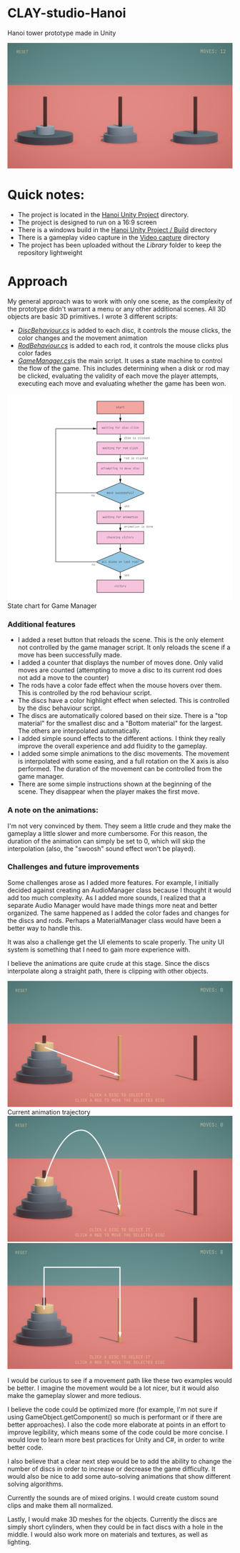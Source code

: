 # CLAY-studio-Hanoi
Hanoi tower prototype made in Unity

![](/Readme-images/screenshot.jpg)

# Quick notes:

- The project is located in the [Hanoi Unity Project](Hanoi%20Unity%20Project) directory. 
- The project is designed to run on a 16:9 screen
- There is a windows build in the [Hanoi Unity Project / Build](Hanoi%20Unity%20Project/Build) directory
- There is a gameplay video capture in the [Video capture](Video%20capture) directory
- The project has been uploaded without the *Library* folder to keep the repository lightweight

# Approach

My general approach was to work with only one scene, as the complexity of the prototype didn't warrant a menu or any other additional scenes. All 3D objects are basic 3D primitives. I wrote 3 different scripts:

- [*DiscBehaviour.cs*](Hanoi%20Unity%20Project/Assets/Scripts/DiscBehaviour.cs) is added to each disc, it controls the mouse clicks, the color changes and the movement animation 
- [*RodBehaviour.cs*](Hanoi%20Unity%20Project/Assets/Scripts/RodBehaviour.cs) is added to each rod, it controls the mouse clicks plus color fades
- [*GameManager.cs*](Hanoi%20Unity%20Project/Assets/Scripts/GameManager.cs)is the main script. It uses a state machine to control the flow of the game. This includes determining when a disk or rod may be clicked, evaluating the validity of each move the player attempts, executing each move and evaluating whether the game has been won.  



![](/Readme-images/hanoiflow.png)
State chart for Game Manager

### Additional features

- I added a reset button that reloads the scene. This is the only element not controlled by the game manager script. It only reloads the scene if a move has been successfully made. 
- I added a counter that displays the number of moves done. Only valid moves are counted (attempting to move a disc to its current rod does not add a move to the counter)
- The rods have a color fade effect when the mouse hovers over them. This is controlled by the rod behaviour script. 
- The discs have a color highlight effect when selected. This is controlled by the disc behaviour script. 
- The discs are automatically colored based on their size. There is a "top material" for the smallest disc and a "Bottom material" for the largest. The others are interpolated automatically.
- I added simple sound effects to the different actions. I think they really improve the overall experience and add fluidity to the gameplay. 
- I added some simple animations to the disc movements. The movement is interpolated with some easing, and a full rotation on the X axis is also performed. The duration of the movement can be controlled from the game manager.
- There are some simple instructions shown at the beginning of the scene. They disappear when the player makes the first move.

### A note on the animations:

I'm not very convinced by them. They seem a little crude and they make the gameplay a little slower and more cumbersome. For this reason, the duration of the animation can simply be set to 0, which will skip the interpolation (also, the "swoosh" sound effect won't be played).

### Challenges and future improvements

Some challenges arose as I added more features. For example, I initially decided against creating an AudioManager class because I thought it would add too much complexity. As I added more sounds, I realized that a separate Audio Manager would have made things more neat and better organized. The same happened as I added the color fades and changes for the discs and rods. Perhaps a MaterialManager class would have been a better way to handle this.

It was also a challenge get the UI elements to scale properly. The unity UI system is something that I need to gain more experience with. 

I believe the animations are quite crude at this stage. Since the discs interpolate along a straight path, there is clipping with other objects. 

![](/Readme-images/animation-01.png)
Current animation trajectory
![](/Readme-images/animation-02.png)
![](/Readme-images/animation-03.png)

I would be curious to see if a movement path like these two examples would be better. I imagine the movement would be a lot nicer, but it would also make the gameplay slower and more tedious. 

I believe the code could be optimized more (for example, I'm not sure if using GameObject.getComponent() so much is performant or if there are better approaches). I also the code more elaborate at points in an effort to improve legibility, which means some of the code could be more concise. I would love to learn more best practices for Unity and C#, in order to write better code. 

I also believe that a clear next step would be to add the ability to change the number of discs in order to increase or decrease the game difficulty. It would also be nice to add some auto-solving animations that show different solving algorithms. 

Currently the sounds are of mixed origins. I would create custom sound clips and make them all normalized.

Lastly, I would make 3D meshes for the objects. Currently the discs are simply short cylinders, when they could be in fact discs with a hole in the middle. I would also work more on materials and textures, as well as lighting. 








